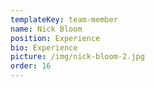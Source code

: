 ```yaml
---
templateKey: team-member
name: Nick Bloom
position: Experience
bio: Experience
picture: /img/nick-bloom-2.jpg
order: 16
---
```


